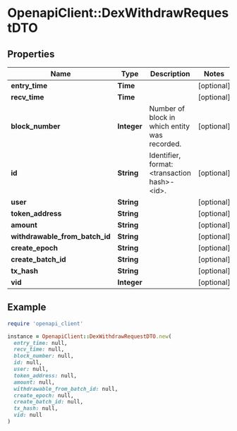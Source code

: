 # OpenapiClient::DexWithdrawRequestDTO

## Properties

| Name | Type | Description | Notes |
| ---- | ---- | ----------- | ----- |
| **entry_time** | **Time** |  | [optional] |
| **recv_time** | **Time** |  | [optional] |
| **block_number** | **Integer** | Number of block in which entity was recorded. | [optional] |
| **id** | **String** | Identifier, format: &lt;transaction hash&gt;-&lt;id&gt;. | [optional] |
| **user** | **String** |  | [optional] |
| **token_address** | **String** |  | [optional] |
| **amount** | **String** |  | [optional] |
| **withdrawable_from_batch_id** | **String** |  | [optional] |
| **create_epoch** | **String** |  | [optional] |
| **create_batch_id** | **String** |  | [optional] |
| **tx_hash** | **String** |  | [optional] |
| **vid** | **Integer** |  | [optional] |

## Example

```ruby
require 'openapi_client'

instance = OpenapiClient::DexWithdrawRequestDTO.new(
  entry_time: null,
  recv_time: null,
  block_number: null,
  id: null,
  user: null,
  token_address: null,
  amount: null,
  withdrawable_from_batch_id: null,
  create_epoch: null,
  create_batch_id: null,
  tx_hash: null,
  vid: null
)
```

